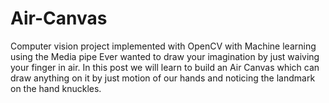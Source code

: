 # Air-Canvas
Computer vision project implemented with OpenCV with Machine learning using the Media pipe  Ever wanted to draw your imagination by just waiving your finger in air. In this post we will learn to build an Air Canvas which can draw anything on it by just motion of our hands and noticing the landmark on the hand knuckles.
